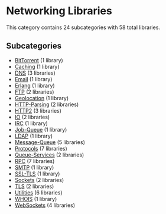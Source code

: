 # Networking Libraries

This category contains 24 subcategories with 58 total libraries.

## Subcategories

- [BitTorrent](BitTorrent.md) (1 library)
- [Caching](Caching.md) (1 library)
- [DNS](DNS.md) (3 libraries)
- [Email](Email.md) (1 library)
- [Erlang](Erlang.md) (1 library)
- [FTP](FTP.md) (2 libraries)
- [Geolocation](Geolocation.md) (1 library)
- [HTTP-Parsing](HTTP-Parsing.md) (2 libraries)
- [HTTP2](HTTP2.md) (3 libraries)
- [IO](IO.md) (2 libraries)
- [IRC](IRC.md) (1 library)
- [Job-Queue](Job-Queue.md) (1 library)
- [LDAP](LDAP.md) (1 library)
- [Message-Queue](Message-Queue.md) (5 libraries)
- [Protocols](Protocols.md) (7 libraries)
- [Queue-Services](Queue-Services.md) (2 libraries)
- [RPC](RPC.md) (7 libraries)
- [SMTP](SMTP.md) (1 library)
- [SSL-TLS](SSL-TLS.md) (1 library)
- [Sockets](Sockets.md) (2 libraries)
- [TLS](TLS.md) (2 libraries)
- [Utilities](Utilities.md) (6 libraries)
- [WHOIS](WHOIS.md) (1 library)
- [WebSockets](WebSockets.md) (4 libraries)
